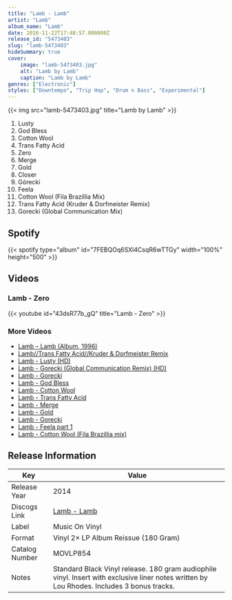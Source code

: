 ```yaml
---
title: "Lamb - Lamb"
artist: "Lamb"
album_name: "Lamb"
date: 2016-11-22T17:48:57.000000Z
release_id: "5473403"
slug: "lamb-5473403"
hideSummary: true
cover:
    image: "lamb-5473403.jpg"
    alt: "Lamb by Lamb"
    caption: "Lamb by Lamb"
genres: ["Electronic"]
styles: ["Downtempo", "Trip Hop", "Drum n Bass", "Experimental"]
---
```


{{< img src="lamb-5473403.jpg" title="Lamb by Lamb" >}}

<!-- section break -->

1. Lusty
2. God Bless
3. Cotton Wool
4. Trans Fatty Acid
5. Zero
6. Merge
7. Gold
8. Closer
9. Górecki
10. Feela
11. Cotton Wool (Fila Brazillia Mix)
12. Trans Fatty Acid (Kruder & Dorfmeister Remix)
13. Gorecki (Global Communication Mix)

<!-- section break -->


## Spotify
{{< spotify type="album" id="7FEBQOq6SXl4CsqR6wTTGy" width="100%" height="500" >}}



## Videos
### Lamb - Zero
{{< youtube id="43dsR77b_gQ" title="Lamb - Zero" >}}<br>

### More Videos

- [Lamb ‎– Lamb (Album, 1996)](https://www.youtube.com/watch?v=EuWq_Gx0vjc)
- [Lamb//Trans Fatty Acid//Kruder & Dorfmeister Remix](https://www.youtube.com/watch?v=94NU-W-KgxI)
- [Lamb - Lusty (HD)](https://www.youtube.com/watch?v=x954Iy1kjSU)
- [Lamb - Gorecki (Global Communication Remix) (HD)](https://www.youtube.com/watch?v=KBMaBYE-Awo)
- [Lamb - Gorecki](https://www.youtube.com/watch?v=tSRYvYN1ayw)
- [Lamb - God Bless](https://www.youtube.com/watch?v=N9lQjEtiMp0)
- [Lamb - Cotton Wool](https://www.youtube.com/watch?v=eF4hFfDcV7I)
- [Lamb - Trans Fatty Acid](https://www.youtube.com/watch?v=nRF80TuHhVk)
- [Lamb - Merge](https://www.youtube.com/watch?v=QAEJ80au1Kk)
- [Lamb - Gold](https://www.youtube.com/watch?v=uY1qETRJN-c)
- [Lamb - Gorecki](https://www.youtube.com/watch?v=kbUfDXrWgbs)
- [Lamb - Feela part 1](https://www.youtube.com/watch?v=glR2hFrq4ks)
- [Lamb - Cotton Wool (Fila Brazillia mix)](https://www.youtube.com/watch?v=OcJNGptYif8)


## Release Information
|  Key           | Value                                                |
| ---------------| ---------------------------------------------------- |
| Release Year   | 2014                                   |
| Discogs Link   | [Lamb - Lamb](https://www.discogs.com/release/5473403-Lamb-Lamb) |
| Label          | Music On Vinyl |
| Format         | Vinyl 2× LP Album Reissue (180 Gram) |
| Catalog Number | MOVLP854 |
| Notes | Standard Black Vinyl release.    180 gram audiophile vinyl.  Insert with exclusive liner notes written by Lou Rhodes.  Includes 3 bonus tracks. |